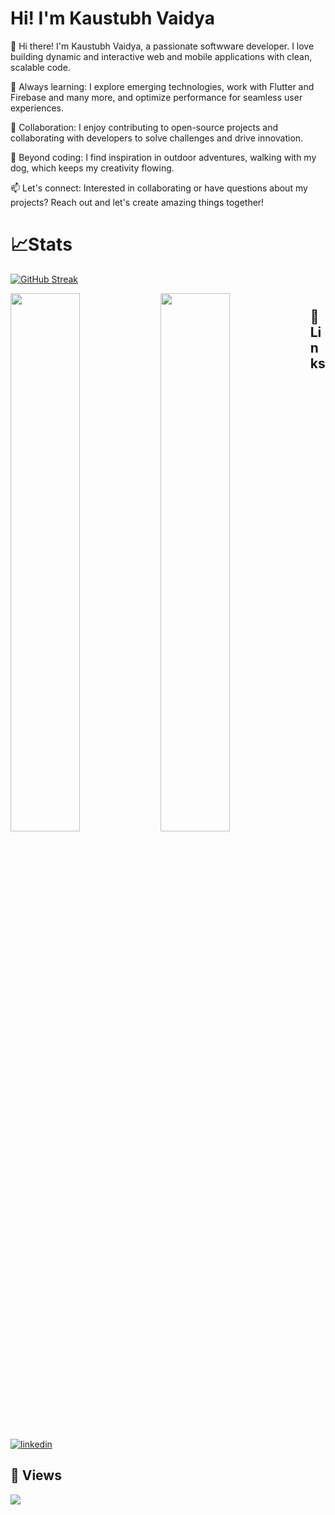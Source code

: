 
# Hi! I'm Kaustubh Vaidya

👋 Hi there! I'm Kaustubh Vaidya, a passionate softwware developer. I love building dynamic and interactive web and mobile applications with clean, scalable code.

🌱 Always learning: I explore emerging technologies, work with Flutter and Firebase and many more, and optimize performance for seamless user experiences.

🚀 Collaboration: I enjoy contributing to open-source projects and collaborating with developers to solve challenges and drive innovation.

🌟 Beyond coding: I find inspiration in outdoor adventures, walking with my dog, which keeps my creativity flowing.

📫 Let's connect: Interested in collaborating or have questions about my projects? Reach out and let's create amazing things together!


#

# 📈Stats
[![GitHub Streak](https://streak-stats.demolab.com?user=KaustubhVaidya404)](https://git.io/streak-stats)

<img align="left" width="47%" src="https://github-readme-stats.vercel.app/api?username=KaustubhVaidya404&count_private=true" />
<img align="left" width="47%" src="https://github-readme-stats.vercel.app/api/top-langs/?username=KaustubhVaidya404&layout=compact" />
 
#
## 🔗 Links

[![linkedin](https://img.shields.io/badge/linkedin-0A66C2?style=for-the-badge&logo=linkedin&logoColor=white)](https://www.linkedin.com/in/kaustubh-vaidya-71947221b)

## 🔗 Views

[![](https://visitcount.itsvg.in/api?id=kaustubhvaidya404&label=Profile%20Views&color=0&icon=5&pretty=true)](https://visitcount.itsvg.in)
